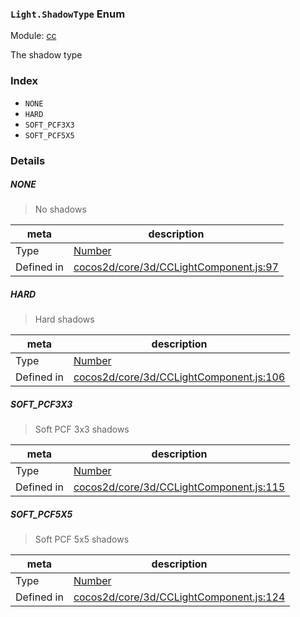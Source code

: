 ### `Light.ShadowType` Enum



Module: [cc](../modules/cc.md)


The shadow type


### Index
  - `NONE`
  - `HARD`
  - `SOFT_PCF3X3`
  - `SOFT_PCF5X5`

### Details


##### NONE

> No shadows

| meta | description |
|------|-------------|
| Type | <a href="https://developer.mozilla.org/en/JavaScript/Reference/Global_Objects/Number" class="crosslink external" target="_blank">Number</a> |
| Defined in | [cocos2d/core/3d/CCLightComponent.js:97](https://github.com/cocos-creator/engine/blob/f120e67a8e229233f15e46cc51536723de44fd94/cocos2d/core/3d/CCLightComponent.js#L97) |



##### HARD

> Hard shadows

| meta | description |
|------|-------------|
| Type | <a href="https://developer.mozilla.org/en/JavaScript/Reference/Global_Objects/Number" class="crosslink external" target="_blank">Number</a> |
| Defined in | [cocos2d/core/3d/CCLightComponent.js:106](https://github.com/cocos-creator/engine/blob/f120e67a8e229233f15e46cc51536723de44fd94/cocos2d/core/3d/CCLightComponent.js#L106) |



##### SOFT_PCF3X3

> Soft PCF 3x3 shadows

| meta | description |
|------|-------------|
| Type | <a href="https://developer.mozilla.org/en/JavaScript/Reference/Global_Objects/Number" class="crosslink external" target="_blank">Number</a> |
| Defined in | [cocos2d/core/3d/CCLightComponent.js:115](https://github.com/cocos-creator/engine/blob/f120e67a8e229233f15e46cc51536723de44fd94/cocos2d/core/3d/CCLightComponent.js#L115) |



##### SOFT_PCF5X5

> Soft PCF 5x5 shadows

| meta | description |
|------|-------------|
| Type | <a href="https://developer.mozilla.org/en/JavaScript/Reference/Global_Objects/Number" class="crosslink external" target="_blank">Number</a> |
| Defined in | [cocos2d/core/3d/CCLightComponent.js:124](https://github.com/cocos-creator/engine/blob/f120e67a8e229233f15e46cc51536723de44fd94/cocos2d/core/3d/CCLightComponent.js#L124) |


